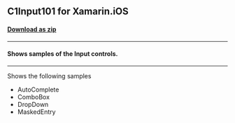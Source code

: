## C1Input101 for Xamarin.iOS
#### [Download as zip](https://downgit.github.io/#/home?url=https://github.com/GrapeCity/ComponentOne-Xamarin-Samples/tree/master/iOS/C1Input101)
____
#### Shows samples of the Input controls.
____
Shows the following samples


* AutoComplete
* ComboBox
* DropDown
* MaskedEntry

